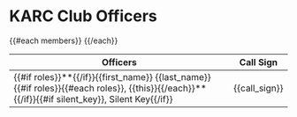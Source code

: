 # KARC Club Officers

<table class="table table-striped table-bordered table-hover table-condensed">
  <thead>
    <tr>
      <th>Officers</th>
      <th>Call Sign</th>
    </tr>
  </thead>
  <tbody>
    {{#each members}}
    <tr>
      <td>
        {{#if roles}}**{{/if}}{{first_name}} {{last_name}}{{#if roles}}{{#each roles}}, {{this}}{{/each}}**{{/if}}{{#if silent_key}}, Silent Key{{/if}}
      </td>
      <td>{{call_sign}}</td>
    </tr>
    {{/each}}
  </tbody>
</table>
